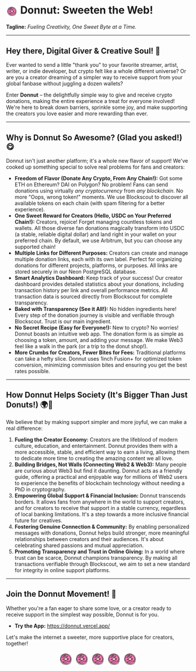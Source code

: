 # <img src="donnut-frontend/public/logo.png" alt="Donnut logo" width="32" height="32" style="vertical-align:middle;"/> Donnut: Sweeten the Web!

**Tagline:** _Fueling Creativity, One Sweet Byte at a Time._

---

## Hey there, Digital Giver & Creative Soul! 👋

Ever wanted to send a little "thank you" to your favorite streamer, artist, writer, or indie developer, but crypto felt like a whole different universe? Or are you a creator dreaming of a simpler way to receive support from your global fanbase without juggling a dozen wallets?

Enter **Donnut** – the delightfully simple way to give and receive crypto donations, making the entire experience a treat for everyone involved! We're here to break down barriers, sprinkle some joy, and make supporting the creators you love easier and more rewarding than ever.

---

## Why is Donnut So Awesome? (Glad you asked!) 😋

Donnut isn't just another platform; it's a whole new flavor of support! We've cooked up something special to solve real problems for fans and creators:

* **Freedom of Flavor (Donate Any Crypto, From Any Chain!):**
    Got some ETH on Ethereum? DAI on Polygon? No problem! Fans can send donations using virtually *any cryptocurrency* from *any blockchain*. No more "Oops, wrong token!" moments. We use Blockscout to discover all available tokens on each chain (with spam filtering for a better experience).
* **One Sweet Reward for Creators (Hello, USDC on Your Preferred Chain!):**
    Creators, rejoice! Forget managing countless tokens and wallets. All those diverse fan donations magically transform into USDC (a stable, reliable digital dollar) and land right in your wallet on your preferred chain. By default, we use Arbitrum, but you can choose any supported chain!
* **Multiple Links for Different Purposes:**
    Creators can create and manage multiple donation links, each with its own label. Perfect for organizing donations for different projects, platforms, or purposes. All links are stored securely in our Neon PostgreSQL database.
* **Smart Analytics Dashboard:**
    Keep track of your success! Our creator dashboard provides detailed statistics about your donations, including transaction history per link and overall performance metrics. All transaction data is sourced directly from Blockscout for complete transparency.
* **Baked with Transparency (See it All!):**
    No hidden ingredients here! Every step of the donation journey is visible and verifiable through Blockscout. Trust is our main ingredient.
* **No Secret Recipe (Easy for Everyone!):**
    New to crypto? No worries! Donnut boasts an intuitive web app. The donation form is as simple as choosing a token, amount, and adding your message. We make Web3 feel like a walk in the park (or a trip to the donut shop!).
* **More Crumbs for Creators, Fewer Bites for Fees:**
    Traditional platforms can take a hefty slice. Donnut uses 1inch Fusion+ for optimized token conversion, minimizing commission bites and ensuring you get the best rates possible.

---

## How Donnut Helps Society (It's Bigger Than Just Donuts!) 🌍💖

We believe that by making support simpler and more joyful, we can make a real difference:

1.  **Fueling the Creator Economy:**
    Creators are the lifeblood of modern culture, education, and entertainment. Donnut provides them with a more accessible, stable, and efficient way to earn a living, allowing them to dedicate more time to creating the amazing content we all love.
2.  **Building Bridges, Not Walls (Connecting Web2 & Web3):**
    Many people are curious about Web3 but find it daunting. Donnut acts as a friendly guide, offering a practical and enjoyable way for millions of Web2 users to experience the benefits of blockchain technology without needing a PhD in cryptography.
3.  **Empowering Global Support & Financial Inclusion:**
    Donnut transcends borders. It allows fans from anywhere in the world to support creators, and for creators to receive that support in a stable currency, regardless of local banking limitations. It's a step towards a more inclusive financial future for creatives.
4.  **Fostering Genuine Connection & Community:**
    By enabling personalized messages with donations, Donnut helps build stronger, more meaningful relationships between creators and their audiences. It's about celebrating shared passions and mutual appreciation.
5.  **Promoting Transparency and Trust in Online Giving:**
    In a world where trust can be scarce, Donnut champions transparency. By making all transactions verifiable through Blockscout, we aim to set a new standard for integrity in online support platforms.

---

## Join the Donnut Movement! 🚀

Whether you're a fan eager to share some love, or a creator ready to receive support in the simplest way possible, Donnut is for you.

* **Try the App:** https://donnut.vercel.app/

Let's make the internet a sweeter, more supportive place for creators, together!

<p align="center">
  <img src="donnut-frontend/public/logo.png" alt="Donnut logo" width="40" />
  <img src="donnut-frontend/public/logo.png" alt="Donnut logo" width="40" />
  <img src="donnut-frontend/public/logo.png" alt="Donnut logo" width="40" />
  <img src="donnut-frontend/public/logo.png" alt="Donnut logo" width="40" />
  <img src="donnut-frontend/public/logo.png" alt="Donnut logo" width="40" />
</p>
